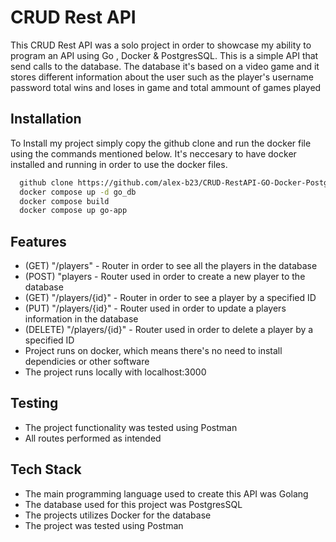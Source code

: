 
# CRUD Rest API 

This CRUD Rest API was a solo project in order to showcase my ability to program an API using Go , Docker & PostgresSQL. This is a simple API that send calls to the database. The database it's based on a video game and it stores different information about the user such as the player's username password total wins and loses in game and total ammount of games played


## Installation

To Install my project simply copy the github clone and run the docker file using the commands mentioned below. It's neccesary to have docker installed and running in order to use the docker files.

```bash
  github clone https://github.com/alex-b23/CRUD-RestAPI-GO-Docker-PostgreSQL-Players.git
  docker compose up -d go_db
  docker compose build
  docker compose up go-app
```
    
## Features

- (GET) "/players" - Router in order to see all the players in the database
- (POST) "players - Router used in order to create a new player to the database
- (GET) "/players/{id}" - Router in order to see a player by a specified ID
- (PUT) "/players/{id}" - Router used in order to update a players information in the database
- (DELETE) "/players/{id}" - Router used in order to delete a player by a specified ID 
- Project runs on docker, which means there's no need to install dependicies or other software
- The project runs locally with localhost:3000


## Testing

- The project functionality was tested using Postman
- All routes performed as intended

  
## Tech Stack

- The main programming language used to create this API was Golang
- The database used for this project was PostgresSQL
- The projects utilizes Docker for the database
- The project was tested using Postman 
